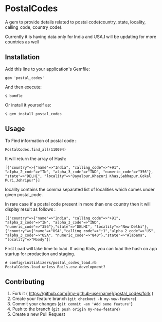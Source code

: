 # PostalCodes

A gem to provide details related to postal code(country, state, locality, calling_code, country_code).


Currently it is having data only for India and USA.I will be updating for more countries as well

## Installation

Add this line to your application's Gemfile:

    gem 'postal_codes'

And then execute:

    $ bundle

Or install it yourself as:

    $ gem install postal_codes

## Usage

To Find information of postal code :

	PostalCodes.find_all(110094)

It will return the array of Hash:

	[{"country"=>{"name"=>"India", "calling_code"=>"+91", "alpha_2_code"=>"IN", "alpha_3_code"=>"IND", "numeric_code"=>"356"}, "state"=>"DELHI", "locality"=>"Dayalpur,Khazuri Khas,Sabhapur,Gokal Puri,Johripur"}]

locality contains the comma separated list of localities which comes under given postal_code.

In rare case if a postal code present in more than one country then it will display result as follows :

	[{"country"=>{"name"=>"India", "calling_code"=>"+91", "alpha_2_code"=>"IN", "alpha_3_code"=>"IND", "numeric_code"=>"356"},"state"=>"DELHI", "locality"=>"New Delhi"}, {"country"=>{"name"=>"USA","calling_code"=>"+1","alpha_2_code"=>"US", "alpha_3_code"=>"USA", "numeric_code"=>"840"},"state"=>"Alabama", "locality"=>"Moody"}]
	
First Load will take time to load. If using Rails, you can load the hash on app startup for production and staging.	

	# config/initializers/postal_codes_load.rb
	PostalCodes.load unless Rails.env.development?
	

## Contributing

1. Fork it ( https://github.com/[my-github-username]/postal_codes/fork )
2. Create your feature branch (`git checkout -b my-new-feature`)
3. Commit your changes (`git commit -am 'Add some feature'`)
4. Push to the branch (`git push origin my-new-feature`)
5. Create a new Pull Request
